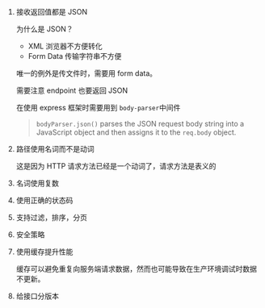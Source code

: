 1. 接收返回值都是 JSON

   为什么是 JSON？

   - XML 浏览器不方便转化
   - Form Data 传输字符串不方便

   唯一的例外是传文件时，需要用 form data。

   需要注意 endpoint 也要返回 JSON

   在使用 express 框架时需要用到 `body-parser`中间件

   > `bodyParser.json()` parses the JSON request body string into a JavaScript object and then assigns it to the `req.body` object.

2. 路径使用名词而不是动词

   这是因为 HTTP 请求方法已经是一个动词了，请求方法是表义的

3. 名词使用复数

4. 使用正确的状态码

5. 支持过滤，排序，分页

6. 安全策略

7. 使用缓存提升性能

   缓存可以避免重复向服务端请求数据，然而也可能导致在生产环境调试时数据不更新。

8. 给接口分版本